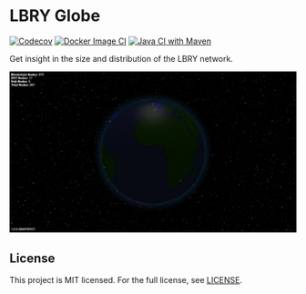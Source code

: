 # LBRY Globe

[![Codecov](https://codecov.io/gh/LBRYFoundation/lbry-globe-java/graph/badge.svg)](https://codecov.io/gh/LBRYFoundation/lbry-globe-java)
[![Docker Image CI](https://github.com/LBRYFoundation/lbry-globe-java/actions/workflows/docker-image.yml/badge.svg)](https://github.com/LBRYFoundation/lbry-globe-java/actions/workflows/docker-image.yml)
[![Java CI with Maven](https://github.com/LBRYFoundation/lbry-globe-java/actions/workflows/maven.yml/badge.svg)](https://github.com/LBRYFoundation/lbry-globe-java/actions/workflows/maven.yml)

Get insight in the size and distribution of the LBRY network.

![Screenshot](/images/screenshot.png?raw=true)

## License
This project is MIT licensed. For the full license, see [LICENSE](LICENSE.md).